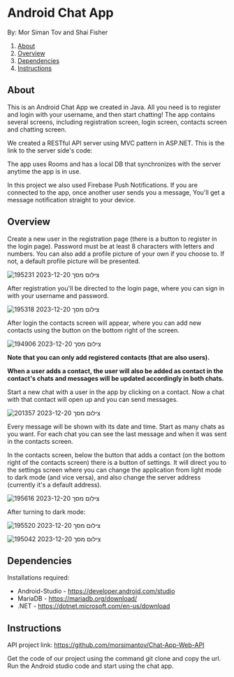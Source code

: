 # Android Chat App
By: Mor Siman Tov and Shai Fisher

1. [About](#About)
2. [Overview](#Overview)
3. [Dependencies](#Dependencies)
4. [Instructions](#Instructions)

## About

This is an Android Chat App we created in Java. All you need is to register and login with your username, and then start chatting!
The app contains several screens, including registration screen, login screen, contacts screen and chatting screen.


We created a RESTful API server using MVC pattern in ASP.NET. This is the link to the server side's code:

The app uses Rooms and has a local DB that synchronizes with the server anytime the app is in use.

In this project we also used Firebase Push Notifications. If you are connected to the app, once another user sends you a message, You'll get a message notification straight to your device.

## Overview

Create a new user in the registration page (there is a button to register in the login page). 
Password must be at least 8 characters with letters and numbers. You can also add a profile picture of your own if you choose to. If not, a default profile picture will be presented.

![צילום מסך 2023-12-20 195231](https://github.com/morsimantov/Chat-Android-App/assets/92635551/415b7deb-3d1d-44e2-bbf6-f27ee82b9c5d)

After registration you'll be directed to the login page, where you can sign in with your username and password.

![צילום מסך 2023-12-20 195318](https://github.com/morsimantov/Chat-Android-App/assets/92635551/8db6ef4c-0267-4cdc-9a7f-0077c93cdda1)

After login the contacts screen will appear, where you can add new contacts using the button on the bottom right of the screen.

![צילום מסך 2023-12-20 194906](https://github.com/morsimantov/Chat-Android-App/assets/92635551/9770c676-59fd-40b0-a626-a9c74d233ab7)

**Note that you can only add registered contacts (that are also users).**

**When a user adds a contact, the user will also be added as contact in the contact's chats and messages will be updated accordingly in both chats.**

Start a new chat with a user in the app by clicking on a contact. Now a chat with that contact will open up and you can send messages.

![צילום מסך 2023-12-20 201357](https://github.com/morsimantov/Chat-Android-App/assets/92635551/cc40c0cb-525b-401b-8e90-e06e1da8ab97)

Every message will be shown with its date and time.
Start as many chats as you want. For each chat you can see the last message and when it was sent in the contacts screen.


In the contacts screen, below the button that adds a contact (on the bottom right of the contacts screen) there is a button of settings. It will direct you to the settings screen where you can change the application from light mode to dark mode (and vice versa), and also change the server address (currently it's a default address).

![צילום מסך 2023-12-20 195616](https://github.com/morsimantov/Chat-Android-App/assets/92635551/0b4ca4c0-a9b6-4741-8d7d-eeebfd74d766)

After turning to dark mode:

![צילום מסך 2023-12-20 195520](https://github.com/morsimantov/Chat-Android-App/assets/92635551/91f9a226-7e91-44f3-8e60-56bf82c87ec5)

![צילום מסך 2023-12-20 195042](https://github.com/morsimantov/Chat-Android-App/assets/92635551/98810a55-6aac-47f4-bc1e-c2c2c9de2cc8)



## Dependencies

Installations required:

- Android-Studio - https://developer.android.com/studio
- MariaDB - https://mariadb.org/download/
- .NET - https://dotnet.microsoft.com/en-us/download

## Instructions

API project link:
https://github.com/morsimantov/Chat-App-Web-API

Get the code of our project using the command git clone and copy the url.
Run the Android studio code and start using the chat app.

